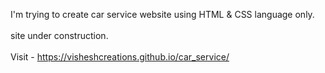 I'm trying to create car service website using HTML & CSS language only.<br/><br/>
site under construction.<br/><br/>
Visit - https://visheshcreations.github.io/car_service/


